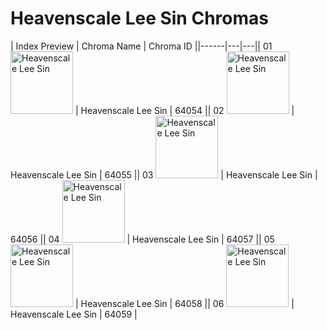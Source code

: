 # Heavenscale Lee Sin Chromas

| Index  Preview | Chroma Name | Chroma ID ||------|---|---|| 01  <img src='https://raw.communitydragon.org/latest/plugins/rcp-be-lol-game-data/global/default/v1/champion-chroma-images/64/64054.png' alt='Heavenscale Lee Sin' width='100'> | Heavenscale Lee Sin | 64054 || 02  <img src='https://raw.communitydragon.org/latest/plugins/rcp-be-lol-game-data/global/default/v1/champion-chroma-images/64/64055.png' alt='Heavenscale Lee Sin' width='100'> | Heavenscale Lee Sin | 64055 || 03  <img src='https://raw.communitydragon.org/latest/plugins/rcp-be-lol-game-data/global/default/v1/champion-chroma-images/64/64056.png' alt='Heavenscale Lee Sin' width='100'> | Heavenscale Lee Sin | 64056 || 04  <img src='https://raw.communitydragon.org/latest/plugins/rcp-be-lol-game-data/global/default/v1/champion-chroma-images/64/64057.png' alt='Heavenscale Lee Sin' width='100'> | Heavenscale Lee Sin | 64057 || 05  <img src='https://raw.communitydragon.org/latest/plugins/rcp-be-lol-game-data/global/default/v1/champion-chroma-images/64/64058.png' alt='Heavenscale Lee Sin' width='100'> | Heavenscale Lee Sin | 64058 || 06  <img src='https://raw.communitydragon.org/latest/plugins/rcp-be-lol-game-data/global/default/v1/champion-chroma-images/64/64059.png' alt='Heavenscale Lee Sin' width='100'> | Heavenscale Lee Sin | 64059 |